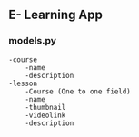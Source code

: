## E- Learning App

### models.py

    -course
        -name
        -description
    -lesson
        -Course (One to one field)
        -name
        -thumbnail
        -videolink
        -description
